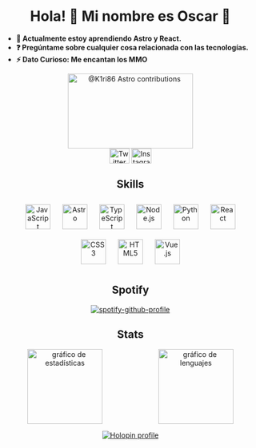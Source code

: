 <div align="center">
  <h1>Hola! 👋 Mi nombre es Oscar 🚀</h1>
</div>

- **🌱 Actualmente estoy aprendiendo Astro y React.**
- **❓ Pregúntame sobre cualquier cosa relacionada con las tecnologías.**
- **⚡ Dato Curioso: Me encantan los MMO**

<div align="center">
  <a href="https://discord.com/users/275930607702245376" style="display: inline-block; width: 250px; margin-right: 10px;">
  </a>
  <a href="https://astro.badg.es/contributor/K1ri86/" style="display: inline-block; width: 250px;">
    <img src="https://astro.badg.es/v2/contributor/K1ri86.svg" alt="@K1ri86 Astro contributions" width="250" height="150">
  </a>
</div>

<div align="center">
  <a href="https://twitter.com/k1ri86" target="_blank"><img align="center" src="https://raw.githubusercontent.com/rahuldkjain/github-profile-readme-generator/master/src/images/icons/Social/twitter.svg" alt="Twitter" height="30" width="40" /></a>
  <a href="https://instagram.com/k1ri86" target="_blank"><img align="center" src="https://raw.githubusercontent.com/rahuldkjain/github-profile-readme-generator/master/src/images/icons/Social/instagram.svg" alt="Instagram" height="30" width="40" /></a>
</div>

<div align="center">
  <h2><strong>Skills</strong></h2>
</div>

<div align="center">
<a href="https://www.javascript.com/" target="_blank"><img style="margin: 10px" src="https://profilinator.rishav.dev/skills-assets/javascript-original.svg" alt="JavaScript" height="50" /></a>
<a href="https://www.astro.build/" target="_blank"><img style="margin: 10px" src="https://profilinator.rishav.dev/skills-assets/astro.svg" alt="Astro" height="50" /></a>
<a href="https://www.typescriptlang.org/" target="_blank"><img style="margin: 10px" src="https://profilinator.rishav.dev/skills-assets/typescript-original.svg" alt="TypeScript" height="50" /></a>
<a href="https://nodejs.org/" target="_blank"><img style="margin: 10px" src="https://profilinator.rishav.dev/skills-assets/nodejs-original-wordmark.svg" alt="Node.js" height="50" /></a>
<a href="https://www.python.org/" target="_blank"><img style="margin: 10px" src="https://profilinator.rishav.dev/skills-assets/python-original.svg" alt="Python" height="50" /></a>  
<a href="https://reactjs.org/" target="_blank"><img style="margin: 10px" src="https://profilinator.rishav.dev/skills-assets/react-original-wordmark.svg" alt="React" height="50" /></a>  
<a href="https://www.w3schools.com/css/" target="_blank"><img style="margin: 10px" src="https://profilinator.rishav.dev/skills-assets/css3-original-wordmark.svg" alt="CSS3" height="50" /></a>  
<a href="https://en.wikipedia.org/wiki/HTML5" target="_blank"><img style="margin: 10px" src="https://profilinator.rishav.dev/skills-assets/html5-original-wordmark.svg" alt="HTML5" height="50" /></a>      
<a href="https://vuejs.org/" target="_blank"><img style="margin: 10px" src="https://profilinator.rishav.dev/skills-assets/vuejs-original-wordmark.svg" alt="Vue.js" height="50" /></a>  
</div>

<div align="center">
  <h2><strong>Spotify</strong></h2>
</div>

<div align="center">

[![spotify-github-profile](https://spotify-github-profile.vercel.app/api/view?uid=ztcgm0hcyxa1w2w6xaueqsoj9&cover_image=true&theme=default&show_offline=false&background_color=121212&interchange=true&bar_color=53b14f&bar_color_cover=true)](https://spotify-github-profile.vercel.app/api/view?uid=ztcgm0hcyxa1w2w6xaueqsoj9&redirect=true)

<div align="center">
  <h2><strong>Stats</strong></h2>
</div>

<div align="center" style="display: flex; justify-content: center; align-items: center;">
  <div style="flex: 1; text-align: center;">
    <img src="https://github-readme-stats.vercel.app/api?username=k1ri86&hide_title=false&hide_rank=false&show_icons=true&include_all_commits=true&count_private=true&disable_animations=false&theme=dracula&locale=en&hide_border=false" height="150" alt="gráfico de estadísticas" />
  </div>
  <div style="flex: 1; text-align: center; padding-left: 20px;">
    <img src="https://github-readme-stats.vercel.app/api/top-langs?username=k1ri86&locale=en&hide_title=false&layout=compact&card_width=320&langs_count=5&theme=dracula&hide_border=false" height="150" alt="gráfico de lenguajes" />
  </div>
</div>

[![Holopin profile](https://holopin.me/k1ri86)](https://holopin.io/@k1ri86)

